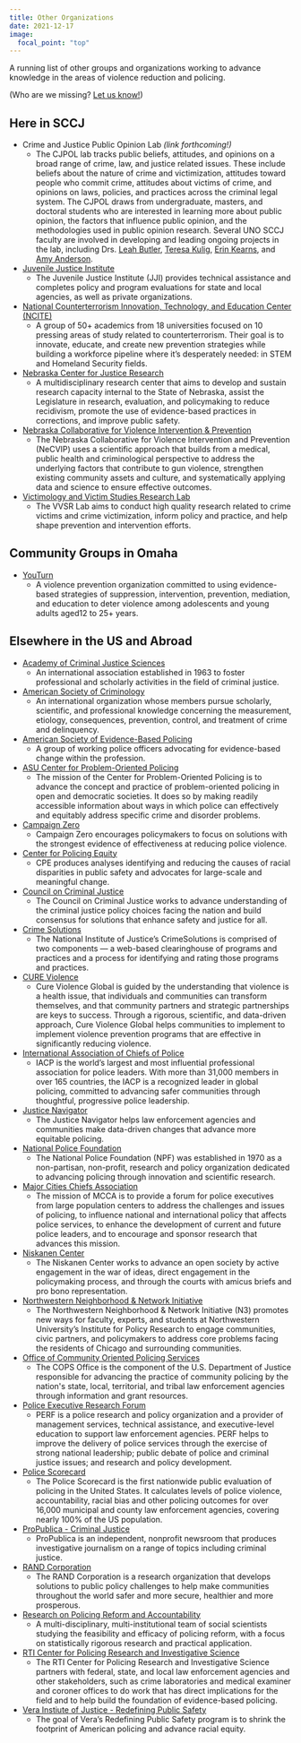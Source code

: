 ```yaml
---
title: Other Organizations
date: 2021-12-17
image:
  focal_point: "top"
---
```


A running list of other groups and organizations working to advance knowledge in the areas of violence reduction and policing.

<!--more-->

(Who are we missing? [Let us know!](mailto:unopolicinglab@gmail.com))

## Here in SCCJ

* Crime and Justice Public Opinion Lab *(link forthcoming!)*
  - The CJPOL lab tracks public beliefs, attitudes, and opinions on a broad range of crime, law, and justice related issues. These include beliefs about the nature of crime and victimization, attitudes toward people who commit crime, attitudes about victims of crime, and opinions on laws, policies, and practices across the criminal legal system. The CJPOL draws from undergraduate, masters, and doctoral students who are interested in learning more about public opinion, the factors that influence public opinion, and the methodologies used in public opinion research. Several UNO SCCJ faculty are involved in developing and leading ongoing projects in the lab, including Drs. [Leah Butler](https://www.unomaha.edu/college-of-public-affairs-and-community-service/criminology-and-criminal-justice/about-us/leah-butler.php), [Teresa Kulig](https://www.unomaha.edu/college-of-public-affairs-and-community-service/criminology-and-criminal-justice/about-us/teresa-kulig.php), [Erin Kearns](https://www.viprlab.org/author/erin-kearns/), and [Amy Anderson](https://www.unomaha.edu/college-of-public-affairs-and-community-service/criminology-and-criminal-justice/about-us/amy-anderson.php).
* [Juvenile Justice Institute](https://www.unomaha.edu/college-of-public-affairs-and-community-service/juvenile-justice-institute/index.php)
  - The Juvenile Justice Institute (JJI) provides technical assistance and completes policy and program evaluations for state and local agencies, as well as private organizations.
* [National Counterterrorism Innovation, Technology, and Education Center (NCITE)](https://www.unomaha.edu/ncite/index.php)
  - A group of 50+ academics from 18 universities focused on 10 pressing areas of study related to counterterrorism. Their goal is to innovate, educate, and create new prevention strategies while building a workforce pipeline where it’s desperately needed: in STEM and Homeland Security fields.
* [Nebraska Center for Justice Research](https://www.unomaha.edu/college-of-public-affairs-and-community-service/nebraska-center-for-justice-research/index.php)
  - A multidisciplinary research center that aims to develop and sustain research capacity internal to the State of Nebraska, assist the Legislature in research, evaluation, and policymaking to reduce recidivism, promote the use of evidence-based practices in corrections, and improve public safety.
* [Nebraska Collaborative for Violence Intervention & Prevention](https://www.unomaha.edu/college-of-public-affairs-and-community-service/criminology-and-criminal-justice/research/ne-collaborative-for-violence-intervention.php#:~:text=The%20Nebraska%20Collaborative%20for%20Violence,assets%20and%20culture%2C%20and%20systematically)
  - The Nebraska Collaborative for Violence Intervention and Prevention (NeCVIP) uses a scientific approach that builds from a medical, public health and criminological perspective to address the underlying factors that contribute to gun violence, strengthen existing community assets and culture, and systematically applying data and science to ensure effective outcomes.
* [Victimology and Victim Studies Research Lab](https://www.unomaha.edu/college-of-public-affairs-and-community-service/juvenile-justice-institute/index.php)
  - The VVSR Lab aims to conduct high quality research related to crime victims and crime victimization, inform policy and practice, and help shape prevention and intervention efforts.

## Community Groups in Omaha

* [YouTurn](https://shareomaha.org/nonprofit/youturn)
  - A violence prevention organization committed to using evidence-based strategies of suppression, intervention, prevention, mediation, and education to deter violence among adolescents and young adults aged12 to 25+ years. 
  
## Elsewhere in the US and Abroad

* [Academy of Criminal Justice Sciences](https://www.acjs.org/)
  - An international association established in 1963 to foster professional and scholarly activities in the field of criminal justice.
* [American Society of Criminology](https://asc41.com/)
  - An international organization whose members pursue scholarly, scientific, and professional knowledge concerning the measurement, etiology, consequences, prevention, control, and treatment of crime and delinquency.
* [American Society of Evidence-Based Policing](https://www.americansebp.org/)
  - A group of working police officers advocating for evidence-based change within the profession.
* [ASU Center for Problem-Oriented Policing](https://popcenter.asu.edu/)
  - The mission of the Center for Problem-Oriented Policing is to advance the concept and practice of problem-oriented policing in open and democratic societies. It does so by making readily accessible information about ways in which police can effectively and equitably address specific crime and disorder problems.
* [Campaign Zero](https://campaignzero.org/)
  - Campaign Zero encourages policymakers to focus on solutions with the strongest evidence of effectiveness at reducing police violence.
* [Center for Policing Equity](https://policingequity.org/)
  - CPE produces analyses identifying and reducing the causes of racial disparities in public safety and advocates for large-scale and meaningful change.
* [Council on Criminal Justice](https://counciloncj.org/)
  - The Council on Criminal Justice works to advance understanding of the criminal justice policy choices facing the nation and build consensus for solutions that enhance safety and justice for all.
* [Crime Solutions](https://crimesolutions.ojp.gov/)
  - The National Institute of Justice’s CrimeSolutions is comprised of two components — a web-based clearinghouse of programs and practices and a process for identifying and rating those programs and practices.
* [CURE Violence](https://cvg.org/)
  - Cure Violence Global is guided by the understanding that violence is a health issue, that individuals and communities can transform themselves, and that community partners and strategic partnerships are keys to success. Through a rigorous, scientific, and data-driven approach, Cure Violence Global helps communities to implement to implement violence prevention programs that are effective in significantly reducing violence.
* [International Association of Chiefs of Police](https://www.theiacp.org/)
  - IACP is the world’s largest and most influential professional association for police leaders. With more than 31,000 members in over 165 countries, the IACP is a recognized leader in global policing, committed to advancing safer communities through thoughtful, progressive police leadership.
* [Justice Navigator](https://justicenavigator.org/)
  - The Justice Navigator helps law enforcement agencies and communities make data-driven changes that advance more equitable policing.
* [National Police Foundation](https://www.policefoundation.org/)
  - The National Police Foundation (NPF) was established in 1970 as a non-partisan, non-profit, research and policy organization dedicated to advancing policing through innovation and scientific research.
* [Major Cities Chiefs Association](https://majorcitieschiefs.com/)
  - The mission of MCCA is to provide a forum for police executives from large population centers to address the challenges and issues of policing, to influence national and international policy that affects police services, to enhance the development of current and future police leaders, and to encourage and sponsor research that advances this mission.
* [Niskanen Center](https://www.niskanencenter.org/)
  - The Niskanen Center works to advance an open society by active engagement in the war of ideas, direct engagement in the policymaking process, and through the courts with amicus briefs and pro bono representation.
* [Northwestern Neighborhood & Network Initiative](https://n3networks.northwestern.edu/)
  - The Northwestern Neighborhood & Network Initiative (N3) promotes new ways for faculty, experts, and students at Northwestern University’s Institute for Policy Research to engage communities, civic partners, and policymakers to address core problems facing the residents of Chicago and surrounding communities. 
* [Office of Community Oriented Policing Services](https://cops.usdoj.gov/)
  - The COPS Office is the component of the U.S. Department of Justice responsible for advancing the practice of community policing by the nation's state, local, territorial, and tribal law enforcement agencies through information and grant resources.
* [Police Executive Research Forum](https://www.policeforum.org/)
  - PERF is a police research and policy organization and a provider of management services, technical assistance, and executive-level education to support law enforcement agencies. PERF helps to improve the delivery of police services through the exercise of strong national leadership; public debate of police and criminal justice issues; and research and policy development.
* [Police Scorecard](https://policescorecard.org/)
  - The Police Scorecard is the first nationwide public evaluation of policing in the United States. It calculates levels of police violence, accountability, racial bias and other policing outcomes for over 16,000 municipal and county law enforcement agencies, covering nearly 100% of the US population.
* [ProPublica - Criminal Justice](https://www.propublica.org/topics/criminal-justice)
  - ProPublica is an independent, nonprofit newsroom that produces investigative journalism on a range of topics including criminal justice.
* [RAND Corporation](https://www.rand.org/)
  - The RAND Corporation is a research organization that develops solutions to public policy challenges to help make communities throughout the world safer and more secure, healthier and more prosperous.
* [Research on Policing Reform and Accountability](https://policingresearch.org/)
  - A multi-disciplinary, multi-institutional team of social scientists studying the feasibility and efficacy of policing reform, with a focus on statistically rigorous research and practical application.
* [RTI Center for Policing Research and Investigative Science](https://www.rti.org/practice-area/policing)
  - The RTI Center for Policing Research and Investigative Science partners with federal, state, and local law enforcement agencies and other stakeholders, such as crime laboratories and medical examiner and coroner offices to do work that has direct implications for the field and to help build the foundation of evidence-based policing.
* [Vera Instiute of Justice - Redefining Public Safety](https://www.vera.org/centers/redefining-public-safety)
  - The goal of Vera’s Redefining Public Safety program is to shrink the footprint of American policing and advance racial equity. 
  
  